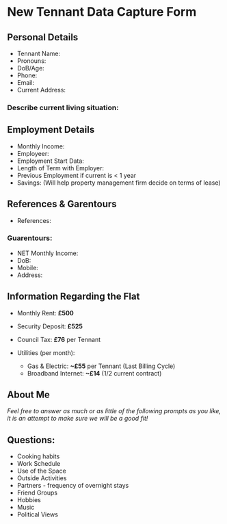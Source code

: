 # New Tennant Data Capture Form
## Personal Details
- Tennant Name:
- Pronouns:
- DoB/Age:
- Phone: 
- Email: 
- Current Address:

### Describe current living situation:


## Employment Details
- Monthly Income: 
- Employeer:
- Employment Start Data:
- Length of Term with Employer:
- Previous Employment if current is < 1 year
- Savings: (Will help property management firm decide on terms of lease)

## References & Garentours
- References:

### Guarentours:
- NET Monthly Income: 
- DoB: 
- Mobile: 
- Address:

## Information Regarding the Flat

- Monthly Rent: **£500**
- Security Deposit: **£525**

- Council Tax: **£76** per Tennant
- Utilities (per month):
  - Gas & Electric: **~£55** per Tennant (Last Billing Cycle)
  - Broadband Internet: **~£14** (1/2 current contract) 


## About Me
_Feel free to answer as much or as little of the following prompts as you like, it is an attempt to make sure we will be a good fit!_

## Questions:
- Cooking habits
- Work Schedule
- Use of the Space
- Outside Activities
- Partners - frequency of overnight stays
- Friend Groups
- Hobbies
- Music
- Political Views

